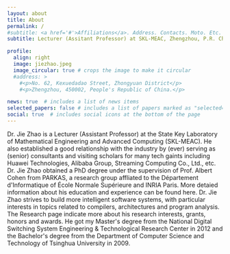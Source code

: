 ```yaml
---
layout: about
title: About
permalink: /
#subtitle: <a href='#'>Affiliations</a>. Address. Contacts. Moto. Etc.
subtitle: Lecturer (Assitant Professor) at SKL-MEAC, Zhengzhou, P.R. China.

profile:
  align: right
  image: jiezhao.jpeg
  image_circular: true # crops the image to make it circular
  #address: >
    #<p>No. 62, Kexuedadao Street, Zhongyuan District</p>
    #<p>Zhengzhou, 450002, People's Republic of China.</p>

news: true  # includes a list of news items
selected_papers: false # includes a list of papers marked as "selected={true}"
social: true  # includes social icons at the bottom of the page
---
```


Dr. Jie Zhao is a Lecturer (Assistant Professor) at the State Key Laboratory of Mathematical Engineering and Advanced Computing (SKL-MEAC). He also established a good relationship with the industry by (ever) serving as (senior) consultants and visiting scholars for many tech gaints including <a href="https://www.huawei.com/en/" style="text-decoration: none">Huawei Technologies</a>, <a href="https://www.alibaba.com/" style="text-decoration: none">Alibaba Group</a>, <a href="https://www.streamcomputing.com/" style="text-decoration: none">Streaming Computing Co., Ltd.</a>, etc. Dr. Jie Zhao obtained a PhD degree under the supervision of <a href="https://who.rocq.inria.fr/Albert.Cohen/" style="text-decoration: none">Prof. Albert Cohen</a> from <a href="http://parkas.di.ens.fr/index.html" style="text-decoration: none">PARKAS</a>, a research group affliated to the <a href="http://www.di.ens.fr" style="text-decoration: none">Département d'Informatique</a> of <a href="http://www.ens.fr" style="text-decoration: none">École Normale Supérieure</a> and <a href="https://www.inria.fr/en/centre/paris" style="text-decoration: none">INRIA Paris</a>. More detaied information about his education and experience can be found <a href="/education-and-experience/" style="text-decoration: none">here</a>. Dr. Jie Zhao strives to build more intelligent software systems, with particular interests in topics related to compilers, architectures and program analysis. The <a href="/research/" style="text-decoration: none">Research page</a> indicate more about his research interests, grants, honors and awards. He got my Master's degree from the National Digital Switching System Engineering &amp; Technological Research Center in 2012 and the Bachelor's degree from the <a href="http://www.cs.tsinghua.edu.cn/publish/csen/index.html" style="text-decoration: none">Department of Computer Science and Technology</a> of <a href="http://www.tsinghua.edu.cn/publish/newthuen/index.html" style="text-decoration: none">Tsinghua University</a> in 2009.